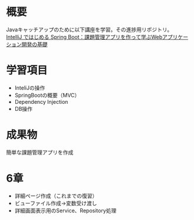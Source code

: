 # 概要
Javaキャッチアップのために以下講座を学習。その進捗用リポジトリ。  
[IntelliJ ではじめる Spring Boot：課題管理アプリを作って学ぶWebアプリケーション開発の基礎](https://www.udemy.com/course/intellij-spring-boot/)  

# 学習項目
- InteliJの操作
- SpringBootの概要（MVC）
- Dependency Injection
- DB操作

# 成果物
簡単な課題管理アプリを作成

# 6章
- 詳細ページ作成（これまでの復習）
- ビューファイル作成→変数受け渡し
- 詳細画面表示用のService、Repository処理
